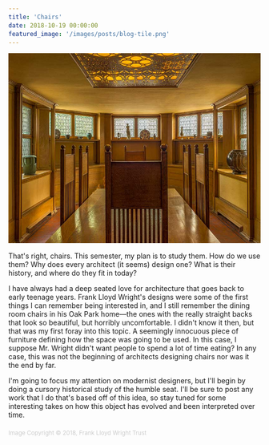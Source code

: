 ```yaml
---
title: 'Chairs'
date: 2018-10-19 00:00:00
featured_image: '/images/posts/blog-tile.png'
---
```


![Frank Lloyd Wright's Home and Studio Dining Room](/images/posts/flw-home-dining-room.jpg)

That's right, chairs. This semester, my plan is to study them. How do we use them? Why does every architect (it seems) design one? What is their history, and where do they fit in today?

I have always had a deep seated love for architecture that goes back to early teenage years. Frank Lloyd Wright's designs were some of the first things I can remember being interested in, and I still remember the dining room chairs in his Oak Park home—the ones with the really straight backs that look so beautiful, but horribly uncomfortable. I didn't know it then, but that was my first foray into this topic. A seemingly innocuous piece of furniture defining how the space was going to be used. In this case, I suppose Mr. Wright didn't want people to spend a lot of time eating? In any case, this was not the beginning of architects designing chairs nor was it the end by far.

I'm going to focus my attention on modernist designers, but I'll begin by doing a cursory historical study of the humble seat. I'll be sure to post any work that I do that's based off of this idea, so stay tuned for some interesting takes on how this object has evolved and been interpreted over time.

<sub style="color:#ccc;">Image Copyright © 2018, Frank Lloyd Wright Trust</sub>
